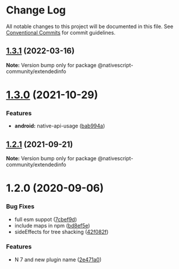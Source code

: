 # Change Log

All notable changes to this project will be documented in this file.
See [Conventional Commits](https://conventionalcommits.org) for commit guidelines.

## [1.3.1](https://github.com/Akylas/nativescript-extendedinfo/compare/v1.3.0...v1.3.1) (2022-03-16)

**Note:** Version bump only for package @nativescript-community/extendedinfo





# [1.3.0](https://github.com/Akylas/nativescript-extendedinfo/compare/v1.2.1...v1.3.0) (2021-10-29)


### Features

* **android:** native-api-usage ([bab994a](https://github.com/Akylas/nativescript-extendedinfo/commit/bab994a119d89872bd423d5eb3163ed14966813f))





## [1.2.1](https://github.com/Akylas/nativescript-extendedinfo/compare/v1.2.0...v1.2.1) (2021-09-21)

**Note:** Version bump only for package @nativescript-community/extendedinfo





# 1.2.0 (2020-09-06)


### Bug Fixes

* full esm suppot ([7cbef9d](https://github.com/Akylas/nativescript-extendedinfo/commit/7cbef9d3291ec63c64f3fa4d32bcdcc36c228806))
* include maps in npm ([bd8ef5e](https://github.com/Akylas/nativescript-extendedinfo/commit/bd8ef5eef9992d8bb48d250803b4a51165d6839f))
* sideEffects for tree shacking ([42f082f](https://github.com/Akylas/nativescript-extendedinfo/commit/42f082ff51fec9bb6db3e3fc68de36340f4099a3))


### Features

* N 7 and new plugin name ([2e471a0](https://github.com/Akylas/nativescript-extendedinfo/commit/2e471a0ae9588d08448da813e6fd6d3f0e9fde1c))
